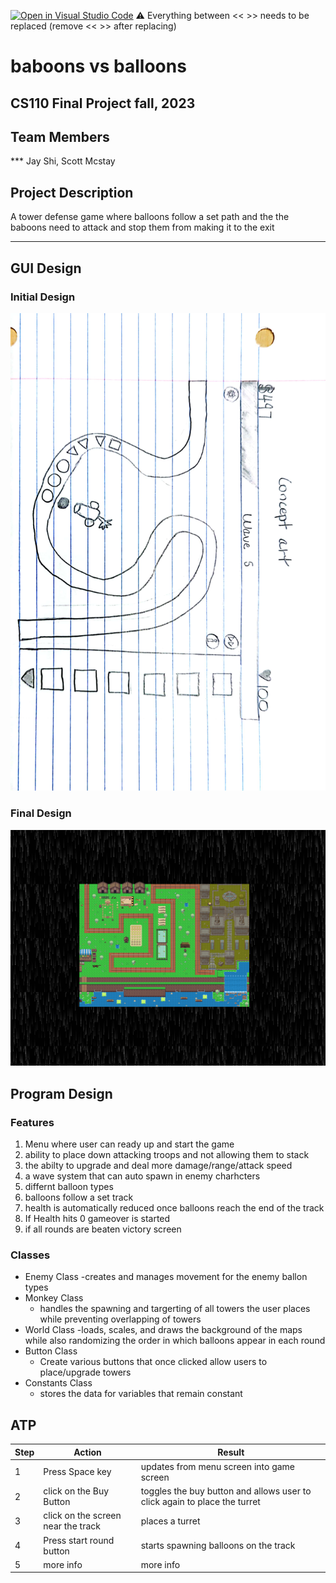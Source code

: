 [![Open in Visual Studio Code](https://classroom.github.com/assets/open-in-vscode-718a45dd9cf7e7f842a935f5ebbe5719a5e09af4491e668f4dbf3b35d5cca122.svg)](https://classroom.github.com/online_ide?assignment_repo_id=12803323&assignment_repo_type=AssignmentRepo)
:warning: Everything between << >> needs to be replaced (remove << >> after replacing)

# baboons vs balloons 
## CS110 Final Project fall, 2023 

## Team Members


*** Jay Shi, Scott Mcstay 

## Project Description

A tower defense game where balloons follow a set path and the the baboons need to attack and stop them from making it to the exit 

***    

## GUI Design

### Initial Design

![initial gui](assets/gui.jpg)

### Final Design

![final gui](assets/Map.png)

## Program Design

### Features

1. Menu where user can ready up and start the game  
2. ability to place down attacking troops and not allowing them to stack 
3. the abilty to upgrade and deal more damage/range/attack speed
4. a wave system that can auto spawn in enemy charhcters 
5. differnt balloon types 
6. balloons follow a set track 
7. health is automatically reduced once balloons reach the end of the track
8. If Health hits 0 gameover is started
9. if all rounds are beaten victory screen  


### Classes

- Enemy Class 
    -creates and manages movement for the enemy ballon types
- Monkey Class
    - handles the spawning and targerting of all towers the user places while preventing overlapping of towers
- World Class 
    -loads, scales, and draws the background of the maps while also randomizing the order in which balloons appear in each round
- Button Class
    - Create various buttons that once clicked allow users to place/upgrade towers
- Constants Class
    - stores the data for variables that remain constant 

## ATP

|Step| Action  | Result |
|-|-----------------| --------------                             |
|1| Press Space key | updates from menu screen into game screen  |
|2| click on the Buy Button | toggles the buy button and allows user to click again to place the turret|
|3| click on the screen near the track| places a turret|
|4| Press start round button| starts spawning balloons on the track|
|5| more info | more info |
